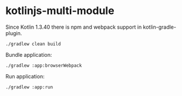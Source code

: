# kotlinjs-multi-module

Since Kotlin 1.3.40 there is npm and webpack support in kotlin-gradle-plugin.

`./gradlew clean build`

Bundle application:

`./gradlew :app:browserWebpack`

Run application:

`./gradlew :app:run`
